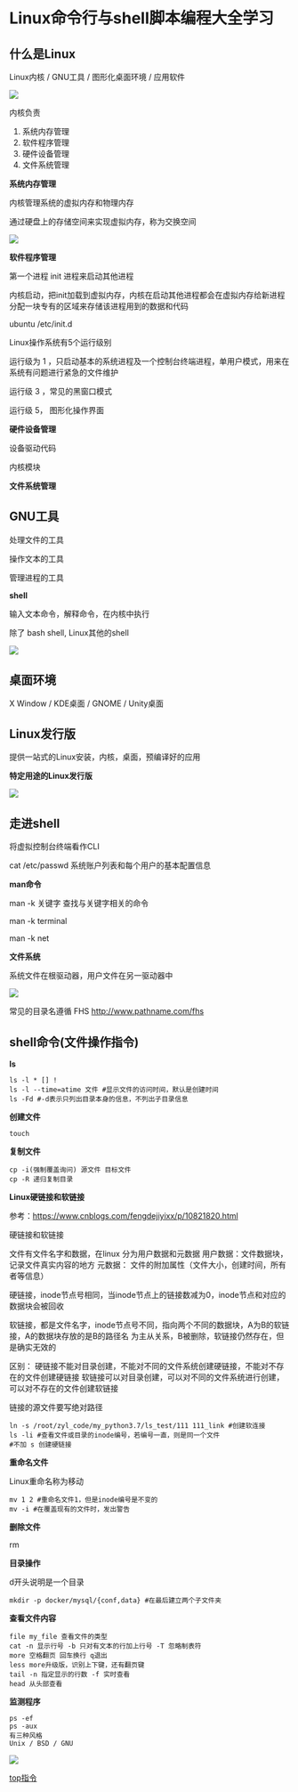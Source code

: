 # Linux命令行与shell脚本编程大全学习

## 什么是Linux

Linux内核 / GNU工具 / 图形化桌面环境 / 应用软件

![](https://github.com/zyl-fun/pic/blob/master/%E4%BC%81%E4%B8%9A%E5%BE%AE%E4%BF%A1%E6%88%AA%E5%9B%BE_20200623101843.png?raw=true)

内核负责

1. 系统内存管理
2. 软件程序管理
3. 硬件设备管理
4. 文件系统管理

**系统内存管理**

内核管理系统的虚拟内存和物理内存

通过硬盘上的存储空间来实现虚拟内存，称为交换空间



![](https://github.com/zyl-fun/pic/blob/master/%E4%BC%81%E4%B8%9A%E5%BE%AE%E4%BF%A1%E6%88%AA%E5%9B%BE_20200623102827.png?raw=true)

**软件程序管理**

第一个进程 init 进程来启动其他进程

内核启动，把init加载到虚拟内存，内核在启动其他进程都会在虚拟内存给新进程分配一块专有的区域来存储该进程用到的数据和代码

ubuntu /etc/init.d

Linux操作系统有5个运行级别

运行级为 1 ，只启动基本的系统进程及一个控制台终端进程，单用户模式，用来在系统有问题进行紧急的文件维护

运行级 3 ，常见的黑窗口模式

运行级 5， 图形化操作界面

**硬件设备管理**

设备驱动代码

内核模块

**文件系统管理**

## GNU工具

处理文件的工具

操作文本的工具

管理进程的工具

**shell**

输入文本命令，解释命令，在内核中执行

除了 bash shell, Linux其他的shell

![](https://github.com/zyl-fun/pic/blob/master/%E4%BC%81%E4%B8%9A%E5%BE%AE%E4%BF%A1%E6%88%AA%E5%9B%BE_20200623105523.png?raw=true)

## 桌面环境

X Window / KDE桌面 / GNOME / Unity桌面

## Linux发行版

提供一站式的Linux安装，内核，桌面，预编译好的应用

**特定用途的Linux发行版**

![](https://github.com/zyl-fun/pic/blob/master/%E4%BC%81%E4%B8%9A%E5%BE%AE%E4%BF%A1%E6%88%AA%E5%9B%BE_20200623110342.png?raw=true)

## 走进shell

将虚拟控制台终端看作CLI

cat /etc/passwd 系统账户列表和每个用户的基本配置信息

**man命令**

man -k 关键字 查找与关键字相关的命令

man -k terminal

man -k net

**文件系统**

系统文件在根驱动器，用户文件在另一驱动器中

![](https://github.com/zyl-fun/pic/blob/master/%E4%BC%81%E4%B8%9A%E5%BE%AE%E4%BF%A1%E6%88%AA%E5%9B%BE_20200623113121.png?raw=true)

常见的目录名遵循 FHS http://www.pathname.com/fhs

## shell命令(文件操作指令)

**ls**

```shell
ls -l * [] !
ls -l --time=atime 文件 #显示文件的访问时间，默认是创建时间
ls -Fd #-d表示只列出目录本身的信息，不列出子目录信息
```

**创建文件**

```shell
touch
```

**复制文件**

```shell
cp -i(强制覆盖询问) 源文件 目标文件
cp -R 递归复制目录
```

**Linux硬链接和软链接**

参考：https://www.cnblogs.com/fengdejiyixx/p/10821820.html

硬链接和软链接

文件有文件名字和数据，在linux 分为用户数据和元数据
用户数据：文件数据块，记录文件真实内容的地方
元数据： 文件的附加属性（文件大小，创建时间，所有者等信息）

硬链接，inode节点号相同，当inode节点上的链接数减为0，inode节点和对应的数据块会被回收

软链接，都是文件名字，inode节点号不同，指向两个不同的数据块，A为B的软链接，A的数据块存放的是B的路径名
为主从关系，B被删除，软链接仍然存在，但是确实无效的

区别：
硬链接不能对目录创建，不能对不同的文件系统创建硬链接，不能对不存在的文件创建硬链接
软链接可以对目录创建，可以对不同的文件系统进行创建，可以对不存在的文件创建软链接

链接的源文件要写绝对路径

```shell
ln -s /root/zyl_code/my_python3.7/ls_test/111 111_link #创建软连接
ls -li #查看文件或目录的inode编号，若编号一直，则是同一个文件
#不加 s 创建硬链接
```

**重命名文件**

Linux重命名称为移动

```shell
mv 1 2 #重命名文件1，但是inode编号是不变的
mv -i #在覆盖现有的文件时，发出警告
```

**删除文件**

rm

**目录操作**

d开头说明是一个目录

```shell
mkdir -p docker/mysql/{conf,data} #在最后建立两个子文件夹
```

**查看文件内容**

```shell
file my_file 查看文件的类型
cat -n 显示行号 -b 只对有文本的行加上行号 -T 忽略制表符
more 空格翻页 回车换行 q退出
less more升级版，识别上下键，还有翻页键
tail -n 指定显示的行数 -f 实时查看
head 从头部查看
```

**监测程序**

```shell
ps -ef 
ps -aux
有三种风格
Unix / BSD / GNU
```



![](https://github.com/zyl-fun/pic/blob/master/%E4%BC%81%E4%B8%9A%E5%BE%AE%E4%BF%A1%E6%88%AA%E5%9B%BE_20200623142513.png?raw=true)

[top指令](https://github.com/zyl-fun/blog/blob/master/Linux-top%E6%8C%87%E4%BB%A4.md)





















